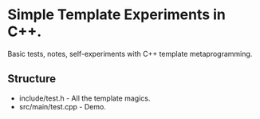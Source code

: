 # Simple Template Experiments in C++.
Basic tests, notes, self-experiments with C++ template metaprogramming.

## Structure
 * include/test.h - All the template magics.
 * src/main/test.cpp - Demo.
